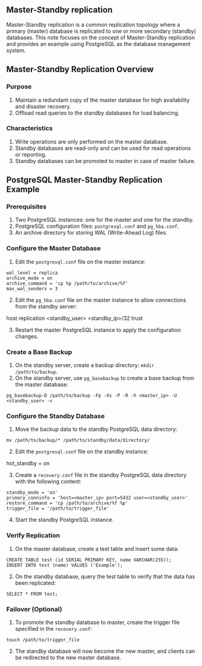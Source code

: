## Master-Standby replication
Master-Standby replication is a common replication topology where a primary (master) database is replicated to one or more secondary (standby) databases. This note focuses on the concept of Master-Standby replication and provides an example using PostgreSQL as the database management system.

## Master-Standby Replication Overview

### Purpose

1. Maintain a redundant copy of the master database for high availability and disaster recovery.
2. Offload read queries to the standby databases for load balancing.

### Characteristics

1. Write operations are only performed on the master database.
2. Standby databases are read-only and can be used for read operations or reporting.
3. Standby databases can be promoted to master in case of master failure.

## PostgreSQL Master-Standby Replication Example

### Prerequisites

1. Two PostgreSQL instances: one for the master and one for the standby.
2. PostgreSQL configuration files: `postgresql.conf` and `pg_hba.conf`.
3. An archive directory for storing WAL (Write-Ahead Log) files.

### Configure the Master Database

1. Edit the `postgresql.conf` file on the master instance:

```
wal_level = replica
archive_mode = on
archive_command = 'cp %p /path/to/archive/%f'
max_wal_senders = 3
```

2. Edit the `pg_hba.conf` file on the master instance to allow connections from the standby server:

host replication <standby_user> <standby_ip>/32 trust

3. Restart the master PostgreSQL instance to apply the configuration changes.

### Create a Base Backup

1. On the standby server, create a backup directory: `mkdir /path/to/backup`.
2. On the standby server, use `pg_basebackup` to create a base backup from the master database:

```
pg_basebackup-D /path/to/backup -Fp -Xs -P -R -h <master_ip> -U <standby_user> -v
```

### Configure the Standby Database

1. Move the backup data to the standby PostgreSQL data directory:

```
mv /path/to/backup/* /path/to/standby/data/directory/
```

2. Edit the `postgresql.conf` file on the standby instance:

hot_standby = on

3. Create a `recovery.conf` file in the standby PostgreSQL data directory with the following content:

```
standby_mode = 'on'
primary_conninfo = 'host=<master_ip> port=5432 user=<standby_user>'
restore_command = 'cp /path/to/archive/%f %p'
trigger_file = '/path/to/trigger_file'
```

4. Start the standby PostgreSQL instance.

### Verify Replication

1. On the master database, create a test table and insert some data:

```
CREATE TABLE test (id SERIAL PRIMARY KEY, name VARCHAR(255));
INSERT INTO test (name) VALUES ('Example');
```

2. On the standby database, query the test table to verify that the data has been replicated:

```
SELECT * FROM test;
```

### Failover (Optional)

1. To promote the standby database to master, create the trigger file specified in the `recovery.conf`:

```
touch /path/to/trigger_file
```

2. The standby database will now become the new master, and clients can be redirected to the new master database.
